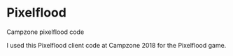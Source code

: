# Pixelflood
Campzone pixelflood code

I used this Pixelflood client code at Campzone 2018 for the Pixelflood game.
